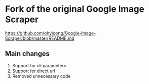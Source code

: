 # Fork of the original Google Image Scraper

https://github.com/ohyicong/Google-Image-Scraper/blob/master/README.md


## Main changes
1. Support for cli parameters
2. Support for direct url 
3. Removed unnecessary code

